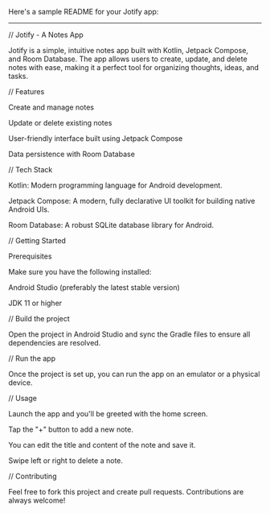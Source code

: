 Here's a sample README for your Jotify app:


---

// Jotify - A Notes App

Jotify is a simple, intuitive notes app built with Kotlin, Jetpack Compose, and Room Database. The app allows users to create, update, and delete notes with ease, making it a perfect tool for organizing thoughts, ideas, and tasks.

// Features

Create and manage notes

Update or delete existing notes

User-friendly interface built using Jetpack Compose

Data persistence with Room Database


// Tech Stack

Kotlin: Modern programming language for Android development.

Jetpack Compose: A modern, fully declarative UI toolkit for building native Android UIs.

Room Database: A robust SQLite database library for Android.


// Getting Started

Prerequisites

Make sure you have the following installed:

Android Studio (preferably the latest stable version)

JDK 11 or higher

// Build the project

Open the project in Android Studio and sync the Gradle files to ensure all dependencies are resolved.

// Run the app

Once the project is set up, you can run the app on an emulator or a physical device.

// Usage

Launch the app and you'll be greeted with the home screen.

Tap the "+" button to add a new note.

You can edit the title and content of the note and save it.

Swipe left or right to delete a note.


// Contributing

Feel free to fork this project and create pull requests. Contributions are always welcome!


